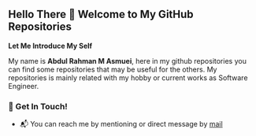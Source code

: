 ## Hello There 👋 Welcome to My GitHub Repositories

**Let Me Introduce My Self**

My name is **Abdul Rahman M Asmuei**, here in my github repositories you can find some repositories that may be useful for the others. My repositories is mainly related with my hobby or current works as Software Engineer.

### 📮 Get In Touch!
- 📬 You can reach me by mentioning or direct message by [mail](mailto:amanasmuei@gmail.com)
